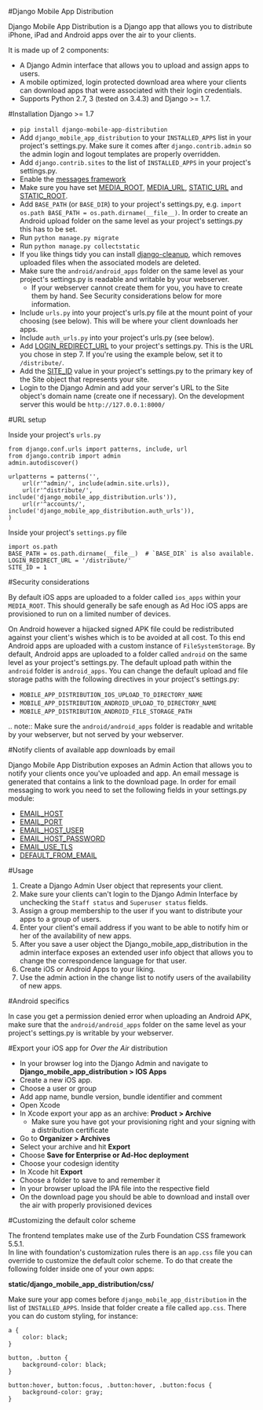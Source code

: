 #Django Mobile App Distribution

Django Mobile App Distribution is a Django app that allows you to distribute iPhone, iPad and Android apps over the air to your clients.

It is made up of 2 components:

* A Django Admin interface that allows you to upload and assign apps to users.
* A mobile optimized, login protected download area where your clients can download apps that were associated with their login credentials.
* Supports Python 2.7, 3 (tested on 3.4.3) and Django >= 1.7.

#Installation Django >= 1.7

- ``pip install django-mobile-app-distribution``
- Add ``django_mobile_app_distribution`` to your ``INSTALLED_APPS`` list in your project's settings.py. Make sure it comes after ``django.contrib.admin`` so the admin login and logout templates are properly overridden.
- Add ``django.contrib.sites`` to the list of ``INSTALLED_APPS`` in your project's settings.py.
- Enable the [messages framework][message_framework_17]
- Make sure you have set [MEDIA_ROOT][media_root_17], [MEDIA_URL][media_url_17], [STATIC_URL][static_url_17] and [STATIC_ROOT][static_root_17].
- Add ``BASE_PATH`` (or ``BASE_DIR``) to your project's settings.py, e.g. ``import os.path BASE_PATH = os.path.dirname(__file__)``. In order to create an Android upload folder on the same level as your project's settings.py this has to be set.
- Run ``python manage.py migrate``
- Run ``python manage.py collectstatic``
- If you like things tidy you can install [django-cleanup][django_cleanup_17], which removes uploaded files when the associated models are deleted.
- Make sure the ``android/android_apps`` folder on the same level as your project's settings.py is readable and writable by your webserver.
	*  If your webserver cannot create them for you, you have to create them by hand.  See Security considerations below for more information.
- Include ``urls.py`` into your project's urls.py file at the mount point of your choosing (see below).  This will be where your client downloads her apps.
- Include ``auth_urls.py`` into your project's urls.py (see below).
- Add [LOGIN_REDIRECT_URL][login_redirect_url_17] to your project's settings.py.  This is the URL you chose in step 7.  If you're using the example below, set it to ``/distribute/``.
- Add the [SITE_ID][site_id_17] value in your project's settings.py to the primary key of the Site object that represents your site.
- Login to the Django Admin and add your server's URL to the Site object's domain name (create one if necessary). On the development server this would be ``http://127.0.0.1:8000/``

[site_id_17]: https://docs.djangoproject.com/en/1.7/ref/settings/#site-id
[django_cleanup_17]: https://github.com/un1t/django-cleanup
[login_redirect_url_17]: https://docs.djangoproject.com/en/1.7/ref/settings/#login-redirect-url
[message_framework_17]: https://docs.djangoproject.com/en/1.7/ref/contrib/messages/
[media_root_17]: https://docs.djangoproject.com/en/1.7/ref/settings/#media-root
[media_url_17]: https://docs.djangoproject.com/en/1.7/ref/settings/#media-url
[static_root_17]: https://docs.djangoproject.com/en/1.7/ref/settings/#static-root
[static_url_17]: https://docs.djangoproject.com/en/1.7/ref/settings/#static-url

#URL setup

Inside your project's `urls.py`

	from django.conf.urls import patterns, include, url
	from django.contrib import admin
	admin.autodiscover()

	urlpatterns = patterns('',
		url(r'^admin/', include(admin.site.urls)),
		url(r'^distribute/', include('django_mobile_app_distribution.urls')),
		url(r'^accounts/', include('django_mobile_app_distribution.auth_urls')),
	)


Inside your project's `settings.py` file

	import os.path
	BASE_PATH = os.path.dirname(__file__)  # `BASE_DIR` is also available.
	LOGIN_REDIRECT_URL = '/distribute/'
	SITE_ID = 1

#Security considerations

By default iOS apps are uploaded to a folder called ``ios_apps`` within your ``MEDIA_ROOT``.
This should generally be safe enough as Ad Hoc iOS apps are provisioned to run on a limited number of devices.

On Android however a hijacked signed APK file could be redistributed against your client's wishes which is to be avoided at all cost.
To this end Android apps are uploaded with a custom instance of ``FileSystemStorage``. By default, Android apps are uploaded to a folder called ``android`` on the same level as your project's settings.py.  The default upload path within the ``android`` folder is ``android_apps``.
You can change the default upload and file storage paths with the following directives in your project's settings.py:

* `MOBILE_APP_DISTRIBUTION_IOS_UPLOAD_TO_DIRECTORY_NAME`
* `MOBILE_APP_DISTRIBUTION_ANDROID_UPLOAD_TO_DIRECTORY_NAME`
* `MOBILE_APP_DISTRIBUTION_ANDROID_FILE_STORAGE_PATH`

.. note:: Make sure the ``android/android_apps`` folder is readable and writable by your webserver, but not served by your webserver.

#Notify clients of available app downloads by email

Django Mobile App Distribution exposes an Admin Action that allows you to notify your clients once you've uploaded and app.
An email message is generated that contains a link to the download page.
In order for email messaging to work you need to set the following fields in your settings.py module:

* [EMAIL_HOST][EMAIL_HOST]
* [EMAIL_PORT][EMAIL_PORT]
* [EMAIL_HOST_USER][EMAIL_HOST_USER]
* [EMAIL_HOST_PASSWORD][EMAIL_HOST_PASSWORD]
* [EMAIL_USE_TLS][EMAIL_USE_TLS]
* [DEFAULT_FROM_EMAIL][DEFAULT_FROM_EMAIL]

[EMAIL_HOST]: https://docs.djangoproject.com/en/1.4/ref/settings/#std:setting-EMAIL_HOST
[EMAIL_PORT]: https://docs.djangoproject.com/en/1.4/ref/settings/#std:setting-EMAIL_PORT
[EMAIL_HOST_USER]: https://docs.djangoproject.com/en/1.4/ref/settings/#std:setting-EMAIL_HOST_USER
[EMAIL_HOST_PASSWORD]: https://docs.djangoproject.com/en/1.4/ref/settings/#std:setting-EMAIL_HOST_PASSWORD
[EMAIL_USE_TLS]: https://docs.djangoproject.com/en/1.4/ref/settings/#std:setting-EMAIL_USE_TLS
[DEFAULT_FROM_EMAIL]: https://docs.djangoproject.com/en/1.4/ref/settings/#std:setting-DEFAULT_FROM_EMAIL


#Usage

1. Create a Django Admin User object that represents your client.
2. Make sure your clients can't login to the Django Admin Interface by unchecking the ``Staff status`` and ``Superuser status`` fields.
3. Assign a group membership to the user if you want to distribute your apps to a group of users.
4. Enter your client's email address if you want to be able to notify him or her of the availability of new apps.
5. After you save a user object the Django_mobile_app_distribution in the admin interface exposes an extended user info object that allows you to change the correspondence language for that user.
6. Create iOS or Android Apps to your liking.
7. Use the admin action in the change list to notify users of the availability of new apps.

#Android specifics

In case you get a permission denied error when uploading an Android APK, make sure that the ``android/android_apps`` folder on the same level as your project's settings.py is writable by your webserver.


#Export your iOS app for *Over the Air* distribution

* In your browser log into the Django Admin and navigate to **Django_mobile_app_distribution > IOS Apps**
* Create a new iOS app.
* Choose a user or group
* Add app name, bundle version, bundle identifier and comment
* Open Xcode
* In Xcode export your app as an archive: **Product > Archive**
	* Make sure you have got your provisioning right and your signing with a distribution certificate
* Go to **Organizer > Archives**
* Select your archive and hit **Export**
* Choose **Save for Enterprise or Ad-Hoc deployment**
* Choose your codesign identity
* In Xcode hit **Export**
* Choose a folder to save to and remember it
* In your browser upload the IPA file into the respective field
* On the download page you should be able to download and install over the air with properly provisioned devices


#Customizing the default color scheme

The frontend templates make use of the Zurb Foundation CSS framework 5.5.1.  
In line with foundation's customization rules there is an ``app.css`` file you can override to customize the default color scheme.
To do that create the following folder inside one of your own apps:

**static/django_mobile_app_distribution/css/**

Make sure your app comes before ``django_mobile_app_distribution`` in the list of ``INSTALLED_APPS``.
Inside that folder create a file called ``app.css``. There you can do custom styling, for instance:

	a {
	    color: black;
	}

	button, .button {
	    background-color: black;
	}

	button:hover, button:focus, .button:hover, .button:focus {
	    background-color: gray;
	}



